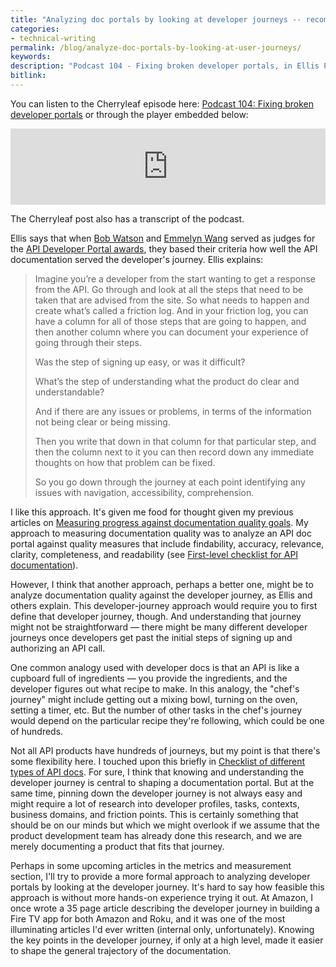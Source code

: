 ```yaml
---
title: "Analyzing doc portals by looking at developer journeys -- recommended podcast episode from Cherryleaf"
categories:
- technical-writing
permalink: /blog/analyze-doc-portals-by-looking-at-user-journeys/
keywords:
description: "Podcast 104 - Fixing broken developer portals, in Ellis Pratt's Cherryleaf podcast, is well worth listening to. Ellis explains a strategy of analyzing developer portals by looking at the developer journeys within the portal and identifying gaps or friction points in that journey."
bitlink:
---
```


You can listen to the Cherryleaf episode here: [Podcast 104: Fixing broken developer portals](https://www.cherryleaf.com/2021/03/podcast-104-fixing-broken-developer-portals/) or through the player embedded below:

<iframe title="104. Fixing broken developer portals" src="https://www.podbean.com/media/player/audio/postId/16537466?url=https%3A%2F%2Fwww.podbean.com%2Few%2Fpb-5ekrg-fc577a&version=1" width="100%" height="122" style="border:none;" scrolling="no" data-name="pd-iframe-player"></iframe>

The Cherryleaf post also has a transcript of the podcast.

Ellis says that when [Bob Watson](https://docsbydesign.com/) and [Emmelyn Wang](https://twitter.com/lifewingmate) served as judges for the [API Developer Portal awards](https://devportalawards.org/), they based their criteria how well the API documentation served the developer's journey. Ellis explains:

> Imagine you’re a developer from the start wanting to get a response from the API. Go through and look at all the steps that need to be taken that are advised from the site. So what needs to happen and create what’s called a friction log. And in your friction log, you can have a column for all of those steps that are going to happen, and then another column where you can document your experience of going through their steps.
>
> Was the step of signing up easy, or was it difficult?
>
> What’s the step of understanding what the product do clear and understandable?  
>
> And if there are any issues or problems, in terms of the information not being clear or being missing.
>
> Then you write that down in that column for that particular step, and then the column next to it you can then record down any immediate thoughts on how that problem can be fixed.
>
> So you go down through the journey at each point identifying any issues with navigation, accessibility, comprehension.

I like this approach. It's given me food for thought given my previous articles on [Measuring progress against documentation quality goals](/learnapidoc/docapis_measuring_impact.html). My approach to measuring documentation quality was to analyze an API doc portal against quality measures that include findability, accuracy, relevance, clarity, completeness, and readability (see [First-level checklist for API documentation](/learnapidoc/docapis_metrics_first_level_checklist.html)).

However, I think that another approach, perhaps a better one, might be to analyze documentation quality against the developer journey, as Ellis and others explain. This developer-journey approach would require you to first define that developer journey, though. And understanding that journey might not be straightforward &mdash; there might be many different developer journeys once developers get past the initial steps of signing up and authorizing an API call.

One common analogy used with developer docs is that an API is like a cupboard full of ingredients &mdash; you provide the ingredients, and the developer figures out what recipe to make. In this analogy, the "chef's journey" might include getting out a mixing bowl, turning on the oven, setting a timer, etc. But the number of other tasks in the chef's journey would depend on the particular recipe they're following, which could be one of hundreds.

Not all API products have hundreds of journeys, but my point is that there's some flexibility here. I touched upon this briefly in [Checklist of different types of API docs](https://idratherbewriting.com/blog/doc-suite-checklist/). For sure, I think that knowing and understanding the developer journey is central to shaping a documentation portal. But at the same time, pinning down the developer journey is not always easy and might require a lot of research into developer profiles, tasks, contexts, business domains, and friction points. This is certainly something that should be on our minds but which we might overlook if we assume that the product development team has already done this research, and we are merely documenting a product that fits that journey.

Perhaps in some upcoming articles in the metrics and measurement section, I'll try to provide a more formal approach to analyzing developer portals by looking at the developer journey. It's hard to say how feasible this approach is without more hands-on experience trying it out. At Amazon, I once wrote a 35 page article describing the developer journey in building a Fire TV app for both Amazon and Roku, and it was one of the most illuminating articles I'd ever written (internal only, unfortunately). Knowing the key points in the developer journey, if only at a high level, made it easier to shape the general trajectory of the documentation.
